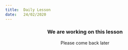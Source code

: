 ```yaml
---
title:  Daily Lesson
date:   24/02/2020
---
```


### <center>We are working on this lesson</center>
<center>Please come back later</center>